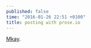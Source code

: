 ```yaml
---
published: false
time: "2016-01-26 22:51 +0100"
title: posting with prose.io
---
```


[Mkay](prose.io).
